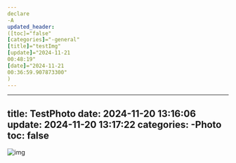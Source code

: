 ```yaml
---
declare
-A
updated_header:
([toc]="false"
[categories]="-general"
[title]="testImg"
[update]="2024-11-21
00:48:19"
[date]="2024-11-21
00:36:59.907873300"
)
---
```

---
title: TestPhoto
date: 2024-11-20 13:16:06
update: 2024-11-20 13:17:22
categories:
	-Photo
toc: false
---





![img](http://oss.interviewguide.cn/img/202205220035271.png)
